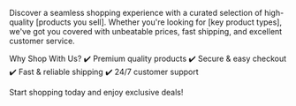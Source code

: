 Discover a seamless shopping experience with a curated selection of high-quality [products you sell]. Whether you're looking for [key product types], we've got you covered with unbeatable prices, fast shipping, and excellent customer service.

Why Shop With Us? ✔️ Premium quality products ✔️ Secure & easy checkout ✔️ Fast & reliable shipping ✔️ 24/7 customer support

Start shopping today and enjoy exclusive deals!

